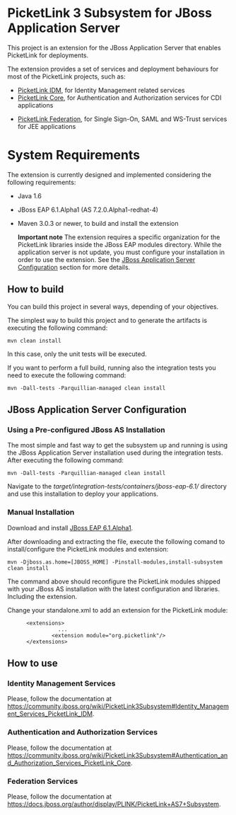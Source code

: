 # PicketLink 3 Subsystem for JBoss Application Server #

This project is an extension for the JBoss Application Server that enables PicketLink for deployments.

The extension provides a set of services and deployment behaviours for most of the PicketLink projects, such as:

* [PicketLink IDM](https://github.com/picketlink/picketlink/tree/master/idm "PicketLink IDM on Github"), for Identity Management related services
* [PicketLink Core](https://github.com/picketlink/picketlink/tree/master/core "PicketLink Core on Github"), for Authentication and Authorization services for CDI applications
+ [PicketLink Federation](https://github.com/picketlink/picketlink2/federation "PicketLink Federation on Github"), for Single Sign-On, SAML and WS-Trust services for JEE applications

# System Requirements #

The extension is currently designed and implemented considering the following requirements:

* Java 1.6
* JBoss EAP 6.1.Alpha1 (AS 7.2.0.Alpha1-redhat-4)
* Maven 3.0.3 or newer, to build and install the extension

    <b>Important note</b>
    The extension requires a specific organization for the PicketLink libraries inside the JBoss EAP modules directory. While the application server is not update, you must configure your installation in order to use the extension. See the [JBoss Application Server Configuration](#) section for more details.

## How to build ##

You can build this project in several ways, depending of your objectives.

The simplest way to build this project and to generate the artifacts is executing the following command:

    mvn clean install
    
In this case, only the unit tests will be executed.

If you want to perform a full build, running also the integration tests you need to execute the following command:

    mvn -Dall-tests -Parquillian-managed clean install
    
## JBoss Application Server Configuration ##

### Using a Pre-configured JBoss AS Installation
The most simple and fast way to get the subsystem up and running is using the JBoss Application Server installation used during the integration tests. After executing the following command:

    mvn -Dall-tests -Parquillian-managed clean install

Navigate to the <i>target/integration-tests/containers/jboss-eap-6.1/</i> directory and use this installation to deploy your applications.

### Manual Installation

Download and install [JBoss EAP 6.1.Alpha1](http://www.jboss.org/jbossas/downloads/ "JBoss AS Downloads").

After downloading and extracting the file, execute the following comand to install/configure the PicketLink modules and extension:

    mvn -Djboss.as.home=[JBOSS_HOME] -Pinstall-modules,install-subsystem clean install

The command above should reconfigure the PicketLink modules shipped with your JBoss AS installation with the latest configuration and libraries. Including the extension.

Change your standalone.xml to add an extension for the PicketLink module:

          <extensions>
                    ...
                  <extension module="org.picketlink"/>
          </extensions>

## How to use ##

### Identity Management Services ###

Please, follow the documentation at https://community.jboss.org/wiki/PicketLink3Subsystem#Identity_Management_Services_PicketLink_IDM.

### Authentication and Authorization Services ###

Please, follow the documentation at https://community.jboss.org/wiki/PicketLink3Subsystem#Authentication_and_Authorization_Services_PicketLink_Core.

### Federation Services ###

Please, follow the documentation at https://docs.jboss.org/author/display/PLINK/PicketLink+AS7+Subsystem.